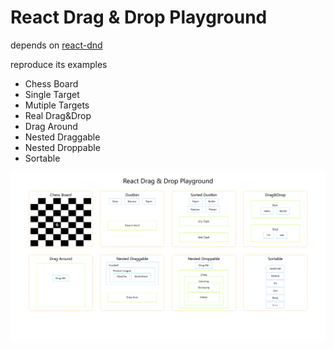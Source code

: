 # React Drag & Drop Playground

depends on [react-dnd](https://github.com/react-dnd/react-dnd) 

reproduce its examples



- Chess Board
-  Single Target
-  Mutiple Targets
-  Real Drag&Drop
-  Drag Around
-  Nested Draggable
-  Nested Droppable
-  Sortable

![image-20230517153616049](./notes.assets/image-20230517153616049.png)